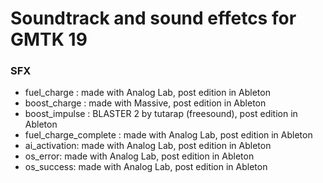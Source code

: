 # Soundtrack and sound effetcs for GMTK 19

### SFX

* fuel\_charge : made with Analog Lab, post edition in Ableton
* boost\_charge : made with Massive, post edition in Ableton
* boost\_impulse : BLASTER 2 by tutarap (freesound), post edition in Ableton
* fuel\_charge\_complete : made with Analog Lab, post edition in Ableton
* ai\_activation: made with Analog Lab, post edition in Ableton
* os\_error: made with Analog Lab, post edition in Ableton
* os\_success: made with Analog Lab, post edition in Ableton
